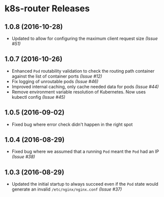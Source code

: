 # k8s-router Releases

## 1.0.8 (2016-10-28)

* Updated to allow for configuring the maximum client request size _(Issue #51)_

## 1.0.7 (2016-10-26)

* Enhanced `Pod` routability validation to check the routing path container against the list of container ports _(Issue #12)_
* Fix logging of unroutable pods _(Issue #46)_
* Improved internal caching, only cache needed data for pods _(Issue #44)_
* Remove environment variable resolution of Kubernetes. Now uses kubectl config _(Issue #45)_

## 1.0.5 (2016-09-02)

* Fixed bug where error check didn't happen in the right spot

## 1.0.4 (2016-08-29)

* Fixed bug where we assumed that a running `Pod` meant the `Pod` had an IP _(Issue #38)_

## 1.0.3 (2016-08-29)

* Updated the initial startup to always succeed even if the `Pod` state would generate an invalid `/etc/nginx/nginx.conf` _(Issue #37)_

